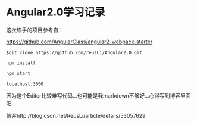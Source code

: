 # Angular2.0学习记录

这次练手的项目参考自：

https://github.com/AngularClass/angular2-webpack-starter



`$git clone https://github.com/reusLi/Angular2.0.git`

`npm install`

`npm start`

`localhost:3000`


因为这个Editor比较难写代码...也可能是我markdown不够好...心得写到博客里面吧.

博客http://blog.csdn.net/ReusLi/article/details/53057629
